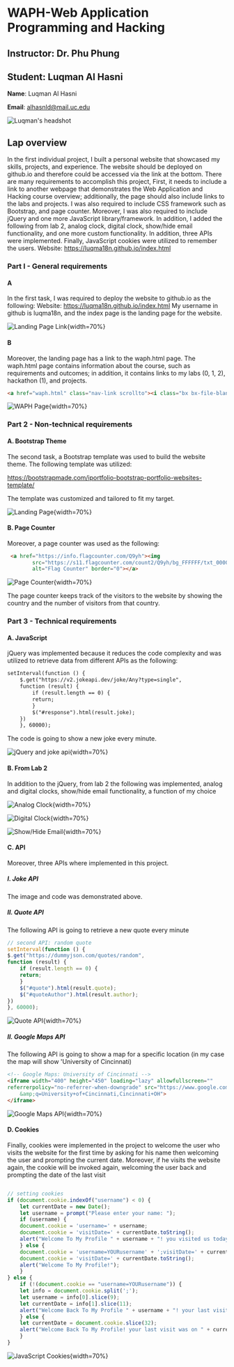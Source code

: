 # WAPH-Web Application Programming and Hacking

## Instructor: Dr. Phu Phung

## Student: Luqman Al Hasni

**Name**: Luqman Al Hasni

**Email**: alhasnld@mail.uc.edu

![Luqman's headshot](images/luqmanPhoto.jpg)


## Lap overview

In the first individual project, I built a personal website that showcased my skills, projects, and experience. The website should be deployed on github.io and therefore could be accessed via the link at the bottom. There are many requirements to accomplish this project, First, it needs to include a link to another webpage that demonstrates the Web Application and Hacking course overview; additionally, the page should also include links to the labs and projects. I was also required to include CSS framework such as Bootstrap, and page counter. Moreover, I was also required to include jQuery and one more JavaScript library/framework. In addition, I added the following from lab 2, analog clock, digital clock, show/hide email functionality, and one more custom functionality. In addition, three APIs were implemented. Finally, JavaScript cookies were utilized to remember the users. 
Website: https://luqma18n.github.io/index.html

### Part I - General requirements

#### A
In the first task, I was required to deploy the website to github.io as the following: 
Website: https://luqma18n.github.io/index.html
My username in github is luqma18n, and the index page is the landing page for the website. 

![Landing Page Link](images/landingPageLink.png){width=70%}


#### B

Moreover, the landing page has a link to the waph.html page. The waph.html page contains information about the course, such as requirements and outcomes; in addition, it contains links to my labs (0, 1, 2), hackathon (1), and projects.

```html
<a href="waph.html" class="nav-link scrollto"><i class="bx bx-file-blank"></i> <span>WAPH Course Overview</span></a>
```

![WAPH Page](images/WAPHPage.png){width=70%}


### Part 2 - Non-technical requirements

#### A. Bootstrap Theme

The second task, a Bootstrap template was used to build the website theme. The following template was utilized: 


https://bootstrapmade.com/iportfolio-bootstrap-portfolio-websites-template/

The template was customized and tailored to fit my target.

![Landing Page](images/landingPage.png){width=70%}

#### B. Page Counter

Moreover, a page counter was used as the following: 

```html
 <a href="https://info.flagcounter.com/Q9yh"><img
		src="https://s11.flagcounter.com/count2/Q9yh/bg_FFFFFF/txt_000000/border_CCCCCC/columns_2/maxflags_10/viewers_0/labels_0/pageviews_0/flags_0/percent_0/"
		alt="Flag Counter" border="0"></a>
```

![Page Counter](images/pageCounter.png){width=70%}

The page counter keeps track of the visitors to the website by showing the country and the number of visitors from that country. 


### Part 3 - Technical requirements

#### A. JavaScript

jQuery was implemented because it reduces the code complexity and was utilized to retrieve data from different APIs as the following: 

```html
setInterval(function () {
	$.get("https://v2.jokeapi.dev/joke/Any?type=single",
	function (result) {
		if (result.length == 0) {
		return;
		}
		$("#response").html(result.joke);
	}) 
	}, 60000);
```
The code is going to show a new joke every minute.


![jQuery and joke api](images/jokeAPI.png){width=70%}

#### B. From Lab 2

In addition to the jQuery, from lab 2 the following was implemented, analog and digital clocks, show/hide email functionality, a function of my choice


![Analog Clock](images/AnalogClock.png){width=70%}

![Digital Clock](images/DigitalClock.png){width=70%}

![Show/Hide Email](images/showEmail.png){width=70%}


#### C. API
Moreover, three APIs where implemented in this project.

##### I. Joke API

The image and code was demonstrated above. 

##### II. Quote API
The following API is going to retrieve a new quote every minute 

```js
// second API: random quote
setInterval(function () {
$.get("https://dummyjson.com/quotes/random",
function (result) {
	if (result.length == 0) {
	return;
	}
	$("#quote").html(result.quote);
	$("#quoteAuthor").html(result.author);
})
}, 60000);

```

![Quote API](images/QuoteAPI.png){width=70%}

##### II. Google Maps API
The following API is going to show a map for a specific location (in my case the map will show 'University of Cincinnati)

```html
<!-- Google Maps: University of Cincinnati -->
<iframe width="400" height="450" loading="lazy" allowfullscreen=""
referrerpolicy="no-referrer-when-downgrade" src="https://www.google.com/maps/embed/v1/place?key=AIzaSyAjNZ2mWCXlioT3sHR6zsjRLTpzAKWaE2Y
	&amp;q=University+of+Cincinnati,Cincinnati+OH">
</iframe>

```

![Google Maps API](images/GoogleMapsAPI.png){width=70%}



#### D. Cookies

Finally, cookies were implemented in the project to welcome the user who visits the website for the first time by asking for his name then welcoming the user and prompting the current date. Moreover, if he visits the website again, the cookie will be invoked again, welcoming the user back and prompting the date of the last visit

```js

// setting cookies
if (document.cookie.indexOf("username") < 0) {
	let currentDate = new Date();
	let username = prompt("Please enter your name: ");
	if (username) {
	document.cookie = 'username=' + username;
	document.cookie = 'visitDate=' + currentDate.toString();
	alert("Welcome To My Profile " + username + "! you visited us today on " + currentDate);
	} else {
	document.cookie = 'username=YOURusername' + ';visitDate=' + currentDate;;
	document.cookie = 'visitDate=' + currentDate.toString();
	alert("Welcome To My Profile!");
	}
} else {
	if (!(document.cookie == "username=YOURusername")) {
	let info = document.cookie.split(';');
	let username = info[0].slice(9);  
	let currentDate = info[1].slice(11);
	alert("Welcome Back To My Profile " + username + "! your last visit was on " + currentDate);
	} else {
	let currentDate = document.cookie.slice(32);
	alert("Welcome Back To My Profile! your last visit was on " + currentDate);
	}
}

```

![JavaScript Cookies](images/cookies.png){width=70%}
